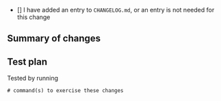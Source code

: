<!-- add an 'x' in the brackets below -->
- [] I have added an entry to `CHANGELOG.md`, or an entry is not needed for this change

## Summary of changes
<!-- 
* fixed bug
* added new feature 
-->

## Test plan
<!-- provide evidence of testing, preferably with command(s) that can be copy+pasted by others -->
Tested by running
```
# command(s) to exercise these changes
```
